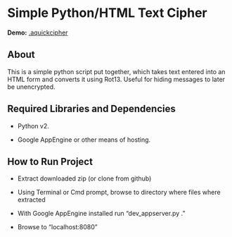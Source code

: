 Simple Python/HTML Text Cipher
==============================

**Demo:** [.aquickcipher](http://aquickcipher.appspot.com/)

About
-----

This is a simple python script put together, which takes text entered into an
HTML form and converts it using Rot13. Useful for hiding messages to later be
unencrypted.

Required Libraries and Dependencies
-----------------------------------

-   Python v2.

-   Google AppEngine or other means of hosting.

How to Run Project
------------------

-   Extract downloaded zip (or clone from github)

-   Using Terminal or Cmd prompt, browse to directory where files where
    extracted

-   With Google AppEngine installed run “dev_appserver.py .”

-   Browse to “localhost:8080”

 
-
